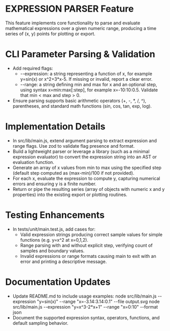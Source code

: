 # EXPRESSION PARSER Feature

This feature implements core functionality to parse and evaluate mathematical expressions over a given numeric range, producing a time series of (x, y) points for plotting or export.

# CLI Parameter Parsing & Validation

- Add required flags:
  - --expression: a string representing a function of x, for example y=sin(x) or x^2+3*x-5.  If missing or invalid, report a clear error.
  - --range: a string defining min and max for x and an optional step, using syntax x=min:max[:step], for example x=-10:10:0.5.  Validate that min < max and step > 0.
- Ensure parsing supports basic arithmetic operators (+, -, *, /, ^), parentheses, and standard math functions (sin, cos, tan, exp, log).

# Implementation Details

- In src/lib/main.js, extend argument parsing to extract expression and range flags.  Use zod to validate flag presence and format.
- Build a lightweight parser or leverage a library (such as a minimal expression evaluator) to convert the expression string into an AST or evaluation function.
- Generate an array of x values from min to max using the specified step (default step computed as (max-min)/100 if not provided).
- For each x, evaluate the expression to compute y, capturing numerical errors and ensuring y is a finite number.
- Return or pipe the resulting series (array of objects with numeric x and y properties) into the existing export or plotting routines.

# Testing Enhancements

- In tests/unit/main.test.js, add cases for:
  - Valid expression strings producing correct sample values for simple functions (e.g. y=x^2 at x=0,1,2).
  - Range parsing with and without explicit step, verifying count of samples and boundary values.
  - Invalid expressions or range formats causing main to exit with an error and printing a descriptive message.

# Documentation Updates

- Update README.md to include usage examples:
  node src/lib/main.js --expression "y=sin(x)" --range "x=-3.14:3.14:0.1" --file output.svg
  node src/lib/main.js --expression "y=x^3-2*x+1" --range "x=0:10" --format json
- Document the supported expression syntax, operators, functions, and default sampling behavior.